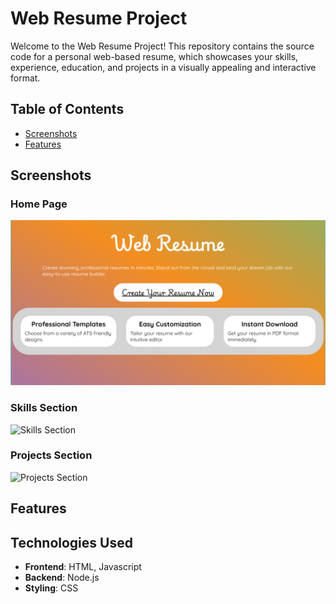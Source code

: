 # Web Resume Project

Welcome to the Web Resume Project! This repository contains the source code for a personal web-based resume, which showcases your skills, experience, education, and projects in a visually appealing and interactive format. 

## Table of Contents

- [Screenshots](#screenshots)
- [Features](#features)


## Screenshots

### Home Page
![Home Page](assets/images/home-page.png)

### Skills Section
![Skills Section](assets/images/skills-section.png)

### Projects Section
![Projects Section](assets/images/projects-section.png)


## Features


## Technologies Used

- **Frontend**: HTML, Javascript
- **Backend**: Node.js
- **Styling**: CSS